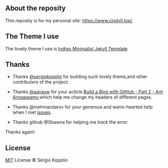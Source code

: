 ## About the reposity

This reposity is for my personal site: https://www.cindyli.top/

## The Theme I use

The lovely theme I use is [Indigo Minimalist Jekyll Template](https://github.com/sergiokopplin/indigo) 

## Thanks

- Thanks [@sergiokopplin](http://koppl.in/) for building such lovely theme,and other contributors of the project.

- Thanks [@aanasw](http://artiannaswamy.com/) for your acticle [Build a Blog with GitHub - Part 2 - Arti Annaswamy](http://artiannaswamy.com/build-a-github-blog-part-2),which help me change my headers of different pages.


- Thanks @mehmandarov for your generous and warm-hearted help when I met [issues](https://github.com/sergiokopplin/indigo/issues/274).

- Thanks github @Shawna for helping me track the error.

Thanks again!

## License

[MIT](https://kopplin.mit-license.org/) License © Sérgio Kopplin
